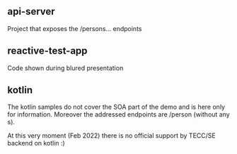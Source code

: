 ## api-server

Project that exposes the /persons... endpoints

## reactive-test-app

Code shown during blured presentation

## kotlin

The kotlin samples do not cover the SOA part of the demo and is here only for information. Moreover the addressed endpoints are /person (without any s).

At this very moment (Feb 2022) there is no official support by TECC/SE backend on kotlin :)
